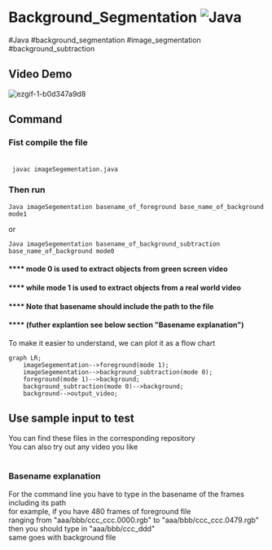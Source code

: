 # Background_Segmentation <badge>![Java](https://img.shields.io/badge/java-%23ED8B00.svg?style=for-the-badge&logo=java&logoColor=white)<badge></br>
 #Java #background_segmentation #image_segmentation #background_subtraction </br>
## Video Demo
![ezgif-1-b0d347a9d8](https://user-images.githubusercontent.com/98661228/195191338-be2aa680-ad83-41e6-9c60-96456d53905f.gif)


## Command
### Fist compile the file</br></br>

```
 javac imageSegementation.java
```

### Then run</br>

```
Java imageSegementation basename_of_foreground base_name_of_background mode1
```

 or
 
``` 
Java imageSegementation basename_of_background_subtraction base_name_of_background mode0
```
#### **** mode 0 is used to extract objects from green screen video </br>
#### **** while mode 1 is used to extract objects from a real world video </br>
#### **** Note that basename should include the path to the file</br>
#### **** (futher explantion see below section "Basename explanation")</br>

To make it easier to understand, we can plot it as a flow chart
```mermaid
graph LR;
    imageSegementation-->foreground(mode 1);
    imageSegementation-->background_subtraction(mode 0);
    foreground(mode 1)-->background;
    background_subtraction(mode 0)-->background;
    background-->output_video;
```
## Use sample input to test
You can find these files in the corresponding repository</br>
You can also try out any video you like</br></br>
### Basename explanation
For the command line you have to type in the basename of the frames including its path</br>
for example, if you have 480 frames of foreground file</br>
ranging from "aaa/bbb/ccc_ccc.0000.rgb" to "aaa/bbb/ccc_ccc.0479.rgb" </br>
then you should type in "aaa/bbb/ccc_ddd"</br>
same goes with background file</br></br></br>
